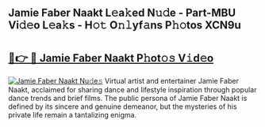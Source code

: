 ## Jamie Faber Naakt L𝚎a𝚔ed N𝚞𝚍e - Part-MBU Vi𝚍𝚎o L𝚎a𝚔s - H𝚘𝚝 O𝚗𝚕yf𝚊ns P𝚑𝚘tos XCN9u

# <h2><a href="http://kf42zx5.oniu.top/?m=Jamie+Faber+Naakt">🔗👉 🔴 Jamie Faber Naakt P𝚑ot𝚘𝚜 V𝚒d𝚎o</a></h2>

[![Jamie Faber Naakt Nu𝚍e𝚜](https://i.imgur.com/0qMVB7G.gif)](http://kf42zx5.oniu.top/?m=Jamie+Faber+Naakt)
Virtual artist and entertainer Jamie Faber Naakt, acclaimed for sharing dance and lifestyle inspiration through popular dance trends and brief films. The public persona of Jamie Faber Naakt is defined by its sincere and genuine demeanor, but the mysteries of his private life remain a tantalizing enigma.  
